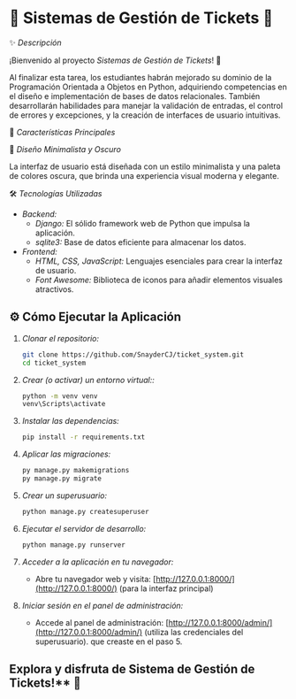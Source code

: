 # 🎁 Sistemas de Gestión de Tickets 🎉

✨ *Descripción*

¡Bienvenido al proyecto *Sistemas de Gestión de Tickets*! 🛒

Al finalizar esta tarea, los estudiantes habrán mejorado su dominio de la Programación Orientada a Objetos en Python, adquiriendo competencias
en el diseño e implementación de bases de datos relacionales. También desarrollarán habilidades para manejar la validación de entradas, el control
de errores y excepciones, y la creación de interfaces de usuario intuitivas.

🚀 *Características Principales*



🎨 *Diseño Minimalista y Oscuro*

La interfaz de usuario está diseñada con un estilo minimalista y una paleta de colores oscura, que brinda una experiencia visual moderna y elegante.

🛠️ *Tecnologías Utilizadas*

* *Backend:*
    * *Django:* El sólido framework web de Python que impulsa la aplicación.
    * *sqlite3:* Base de datos  eficiente para almacenar los datos.
* *Frontend:*
    * *HTML, CSS, JavaScript:* Lenguajes esenciales para crear la interfaz de usuario.
    * *Font Awesome:* Biblioteca de iconos para añadir elementos visuales atractivos.

## ⚙️ Cómo Ejecutar la Aplicación

1. *Clonar el repositorio:*
   ```bash
   git clone https://github.com/SnayderCJ/ticket_system.git 
   cd ticket_system
   ```
    

3. *Crear (o activar) un entorno virtual::*
    ```bash
    python -m venv venv  
    venv\Scripts\activate 
    ```

4. *Instalar las dependencias:*
    ```bash
    pip install -r requirements.txt
    ```

5. *Aplicar las migraciones:*
    ```bash
    py manage.py makemigrations
    py manage.py migrate
    ```

6. *Crear un superusuario:*
    ```bash
    python manage.py createsuperuser
    ```

7. *Ejecutar el servidor de desarrollo:*
    ```bash
    python manage.py runserver
    ```

8. *Acceder a la aplicación en tu navegador:*
    
    *   Abre tu navegador web y visita: [http://127.0.0.1:8000/](http://127.0.0.1:8000/) (para la interfaz principal)
    

9. *Iniciar sesión en el panel de administración:*
    
    *   Accede al panel de administración: [http://127.0.0.1:8000/admin/](http://127.0.0.1:8000/admin/) (utiliza las credenciales del superusuario). que creaste en el paso 5.
    

## Explora y disfruta de Sistema de Gestión de Tickets!** 🎉
